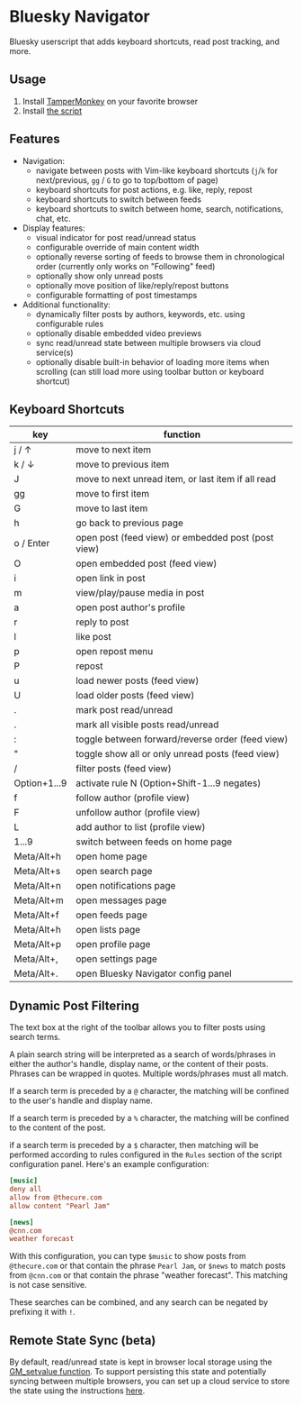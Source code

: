 Bluesky Navigator
=================

Bluesky userscript that adds keyboard shortcuts, read post tracking, and more. 


Usage
-----

1. Install [TamperMonkey](https://en.wikipedia.org/wiki/Tampermonkey) on your
   favorite browser
2. Install [the script](https://github.com/tonycpsu/bluesky-navigator/raw/refs/heads/main/dist/bluesky-navigator.user.js)


Features
--------

- Navigation:
    - navigate between posts with Vim-like keyboard shortcuts (`j`/`k` for
      next/previous, `gg` / `G` to go to top/bottom of page)
    - keyboard shortcuts for post actions, e.g. like, reply, repost
    - keyboard shortcuts to switch between feeds
    - keyboard shortcuts to switch between home, search, notifications, chat, etc.
- Display features:
    - visual indicator for post read/unread status
    - configurable override of main content width
    - optionally reverse sorting of feeds to browse them in chronological order
      (currently only works on "Following" feed)
    - optionally show only unread posts
    - optionally move position of like/reply/repost buttons
    - configurable formatting of post timestamps
- Additional functionality:
    - dynamically filter posts by authors, keywords, etc. using configurable rules
    - optionally disable embedded video previews
    - sync read/unread state between multiple browsers via cloud service(s)
    - optionally disable built-in behavior of loading more items when scrolling
      (can still load more using toolbar button or keyboard shortcut)


Keyboard Shortcuts
------------------

 | key          | function                                           |
 | -------------|----------------------------------------------------|
 | j / ↑        | move to next item                                  |
 | k / ↓        | move to previous item                              |
 | J            | move to next unread item, or last item if all read |
 | gg           | move to first item                                 |
 | G            | move to last item                                  |
 | h            | go back to previous page                           | 
 | o / Enter    | open post (feed view) or embedded post (post view) |
 | O            | open embedded post (feed view)                     |
 | i            | open link in post                                  |
 | m            | view/play/pause media in post                      |
 | a            | open post author's profile                         |
 | r            | reply to post                                      |
 | l            | like post                                          |
 | p            | open repost menu                                   |
 | P            | repost                                             |
 | u            | load newer posts (feed view)                       |
 | U            | load older posts (feed view)                       |
 | .            | mark post read/unread                              |
 | .            | mark all visible posts read/unread                 |
 | :            | toggle between forward/reverse order (feed view)   |
 | "            | toggle show all or only unread posts (feed view)   |
 | /            | filter posts (feed view)                           |
 | Option+1...9 | activate rule N (Option+Shift-1...9 negates)       |
 | f            | follow author (profile view)                       |
 | F            | unfollow author (profile view)                     |
 | L            | add author to list (profile view)                  |
 | 1...9        | switch between feeds on home page                  |
 | Meta/Alt+h   | open home page                                     |
 | Meta/Alt+s   | open search page                                   |
 | Meta/Alt+n   | open notifications page                            |
 | Meta/Alt+m   | open messages page                                 |
 | Meta/Alt+f   | open feeds page                                    |
 | Meta/Alt+h   | open lists page                                    |
 | Meta/Alt+p   | open profile page                                  |
 | Meta/Alt+,   | open settings page                                 |
 | Meta/Alt+.   | open Bluesky Navigator config panel                |

Dynamic Post Filtering
----------------------

The text box at the right of the toolbar allows you to filter posts using search
terms.

A plain search string will be interpreted as a search of words/phrases in either
the author's handle, display name, or the content of their posts. Phrases can be
wrapped in quotes. Multiple words/phrases must all match.

If a search term is preceded by a `@` character, the matching will be confined
to the user's handle and display name. 

If a search term is preceded by a `%` character, the matching will be confined
to the content of the post.

if a search term is preceded by a `$` character, then matching will be performed
according to rules configured in the `Rules` section of the script configuration
panel. Here's an example configuration:

``` ini
[music]
deny all
allow from @thecure.com
allow content "Pearl Jam"

[news]
@cnn.com
weather forecast


```

With this configuration, you can type `$music` to show posts from `@thecure.com`
or that contain the phrase `Pearl Jam`, or `$news` to match posts from `@cnn.com` or that contain the phrase "weather forecast". This matching is not case sensitive.

These searches can be combined, and any search can be negated by prefixing it
with `!`.


Remote State Sync (beta)
------------------------

By default, read/unread state is kept in browser local storage using the
[GM_setvalue
function](https://www.tampermonkey.net/documentation.php?locale=en#api:GM_setValue).
To support persisting this state and potentially syncing between multiple
browsers, you can set up a cloud service to store the state using the
instructions [here](doc/remote_state.md).
